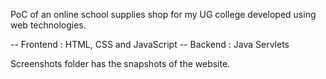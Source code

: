 
PoC of an online school supplies shop for my UG college developed using web technologies.

-- Frontend : HTML, CSS and JavaScript
-- Backend : Java Servlets

Screenshots folder has the snapshots of the website.


